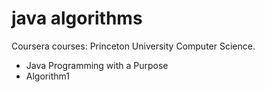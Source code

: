 # java algorithms
 Coursera courses: Princeton University Computer Science.
 - Java Programming with a Purpose
 - Algorithm1

